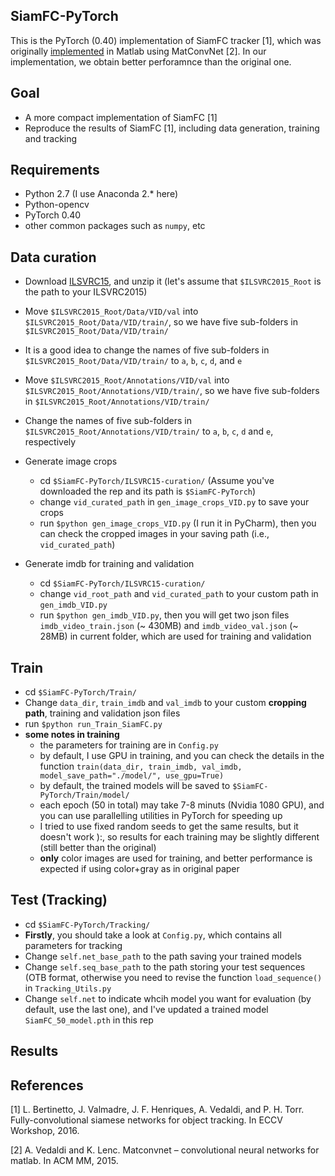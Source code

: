 ## SiamFC-PyTorch
This is the PyTorch (0.40) implementation of SiamFC tracker [1], which was originally <a href="https://github.com/bertinetto/siamese-fc">implemented</a> in Matlab using MatConvNet [2]. In our implementation, we obtain better perforamnce than the original one.

## Goal

* A more compact implementation of SiamFC [1]
* Reproduce the results of SiamFC [1], including data generation, training and tracking

## Requirements

* Python 2.7 (I use Anaconda 2.* here)
* Python-opencv
* PyTorch 0.40
* other common packages such as `numpy`, etc

## Data curation 

* Download <a href="http://bvisionweb1.cs.unc.edu/ilsvrc2015/ILSVRC2015_VID.tar.gz">ILSVRC15</a>, and unzip it (let's assume that `$ILSVRC2015_Root` is the path to your ILSVRC2015)
* Move `$ILSVRC2015_Root/Data/VID/val` into `$ILSVRC2015_Root/Data/VID/train/`, so we have five sub-folders in `$ILSVRC2015_Root/Data/VID/train/`
* It is a good idea to change the names of five sub-folders in `$ILSVRC2015_Root/Data/VID/train/` to `a`, `b`, `c`, `d`, and `e`
* Move `$ILSVRC2015_Root/Annotations/VID/val` into `$ILSVRC2015_Root/Annotations/VID/train/`, so we have five sub-folders in `$ILSVRC2015_Root/Annotations/VID/train/`
* Change the names of five sub-folders in `$ILSVRC2015_Root/Annotations/VID/train/` to `a`, `b`, `c`, `d` and `e`, respectively

* Generate image crops
  * cd `$SiamFC-PyTorch/ILSVRC15-curation/` (Assume you've downloaded the rep and its path is `$SiamFC-PyTorch`)
  * change `vid_curated_path` in `gen_image_crops_VID.py` to save your crops
  * run `$python gen_image_crops_VID.py` (I run it in PyCharm), then you can check the cropped images in your saving path (i.e., `vid_curated_path`)
  
* Generate imdb for training and validation
  * cd `$SiamFC-PyTorch/ILSVRC15-curation/`
  * change `vid_root_path` and `vid_curated_path` to your custom path in `gen_imdb_VID.py`
  * run `$python gen_imdb_VID.py`, then you will get two json files `imdb_video_train.json` (~ 430MB) and `imdb_video_val.json` (~ 28MB) in current folder, which are used for training and validation

## Train

* cd `$SiamFC-PyTorch/Train/`
* Change `data_dir`, `train_imdb` and `val_imdb` to your custom <b>cropping path</b>, training and validation json files
* run `$python run_Train_SiamFC.py`
* <b>some notes in training</b>
  * the parameters for training are in `Config.py`
  * by default, I use GPU in training, and you can check the details in the function `train(data_dir, train_imdb, val_imdb, model_save_path="./model/", use_gpu=True)`
  * by default, the trained models will be saved to `$SiamFC-PyTorch/Train/model/`
  * each epoch (50 in total) may take 7-8 minuts (Nvidia 1080 GPU), and you can use parallelling utilities in PyTorch for speeding up
  * I tried to use fixed random seeds to get the same results, but it doesn't work ):, so results for each training may be slightly different (still better than the original)
  * <b>only</b> color images are used for training, and better performance is expected if using color+gray as in original paper

## Test (Tracking)

* cd `$SiamFC-PyTorch/Tracking/`
* <b>Firstly</b>, you should take a look at `Config.py`, which contains all parameters for tracking
* Change `self.net_base_path` to the path saving your trained models
* Change `self.seq_base_path` to the path storing your test sequences (OTB format, otherwise you need to revise the function `load_sequence()` in `Tracking_Utils.py`
* Change `self.net` to indicate whcih model you want for evaluation (by default, use the last one), and I've updated a trained model `SiamFC_50_model.pth` in this rep

## Results

## References

[1] L. Bertinetto, J. Valmadre, J. F. Henriques, A. Vedaldi, and P. H. Torr. Fully-convolutional siamese networks for object tracking. In ECCV Workshop, 2016.

[2] A. Vedaldi and K. Lenc. Matconvnet – convolutional neural networks for matlab. In ACM MM, 2015.
